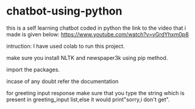 # chatbot-using-python
this  is a self learning  chatbot coded in python the link to the video  that i made is given below:
https://www.youtube.com/watch?v=vGrdYhxm0p8


intruction:
I have used colab to run this project.

make sure you install NLTK and newspaper3k using pip method.

import the packages.

incase of any doubt refer the documentation

for greeting input response make sure that you type the string which is present in greeting_input list,else it would print"sorry,i don't get".


